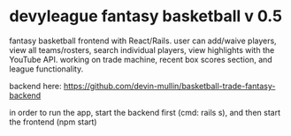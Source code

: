 # devyleague fantasy basketball v 0.5
fantasy basketball frontend with React/Rails. user can add/waive players, view all teams/rosters, search individual players, view highlights with the YouTube API. working on trade machine, recent box scores section, and league functionality. 

backend here: https://github.com/devin-mullin/basketball-trade-fantasy-backend

in order to run the app, start the backend first (cmd: rails s), and then start the frontend (npm start)

